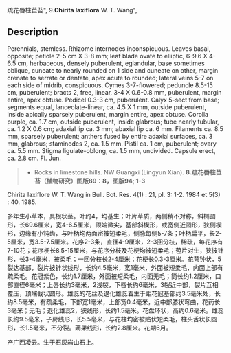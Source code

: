 疏花唇柱苣苔",
9.**Chirita laxiflora** W. T. Wang",

## Description
Perennials, stemless. Rhizome internodes inconspicuous. Leaves basal, opposite; petiole 2-5 cm X 3-8 mm; leaf blade ovate to elliptic, 6-9.6 X 4-6.5 cm, herbaceous, densely puberulent, eglandular, base sometimes oblique, cuneate to nearly rounded on 1 side and cuneate on other, margin crenate to serrate or dentate, apex acute to rounded; lateral veins 5-7 on each side of midrib, conspicuous. Cymes 3-7-flowered; peduncle 8.5-15 cm, puberulent; bracts 2, free, linear, 3-4 X 0.6-0.8 mm, puberulent, margin entire, apex obtuse. Pedicel 0.3-3 cm, puberulent. Calyx 5-sect from base; segments equal, lanceolate-linear, ca. 4.5 X 1 mm, outside puberulent, inside apically sparsely puberulent, margin entire, apex obtuse. Corolla purple, ca. 1.7 cm, outside puberulent, inside glabrous; tube nearly tubular, ca. 1.2 X 0.6 cm; adaxial lip ca. 3 mm; abaxial lip ca. 6 mm. Filaments ca. 8.5 mm, sparsely puberulent; anthers fused by entire adaxial surfaces, ca. 3 mm, glabrous; staminodes 2, ca. 1.5 mm. Pistil ca. 1 cm, puberulent; ovary ca. 5.5 mm. Stigma ligulate-oblong, ca. 1.5 mm, undivided. Capsule erect, ca. 2.8 cm. Fl. Jun.

> * Rocks in limestone hills. NW Guangxi (Lingyun Xian).
**8.疏花唇柱苣苔（植物研究）图版89：8，图版94; 1-3**

Chirita laxiflore W. T. Wang in Bull. Bot. Res. 4(1) : 21, pl. 3: 1-2. 1984 et 5(3) : 40. 1985.

多年生小草本，具根状茎。叶约4，均基生；叶片草质，两侧稍不对称，斜椭圆形，长69.6厘米，宽4-6.5厘米，顶端微尖，基部斜楔形，或宽侧近圆形，狭侧楔形，边缘有小钝齿，与叶柄均两面密被短柔毛，侧脉每侧5-7条；叶柄扁平，长2-5厘米，宽3.5-7.5厘米。花序2-3条，直径4-9厘米，2-3回分枝，稀疏，每花序有7-10花；花序梗长8.5-15厘米，与花序分枝及花梗均被短柔毛；苞片对生，狭披针形，长3-4毫米，被柔毛；一回分枝长2-4厘米；花梗长0.3-3厘米。花萼钟状，5裂达基部，裂片披针状线形，长约4.5毫米，宽1毫米，外面被短柔毛，内面上部有疏柔毛。花冠紫色，长约1.7厘米，外面被短柔毛，内面无毛；筒长约1.2厘米，口部直径6毫米；上唇长约3毫米，2浅裂，下唇长约6毫米，3裂近中部，裂片互相覆压，顶端截状圆形。雄蕊的花丝及退化雄蕊着生于距花冠基部约3.5毫米处，长约8.5毫米，有疏柔毛，下部宽1毫米，上部宽0.4毫米，近中部膝状弯曲，花药长3毫米；无毛；退化雄蕊2，狭线形，长约1.5毫米。花盘环状，高约0.6毫米。雌蕊长约9.5毫米，子房线形，长5.5毫米，与花柱均密被贴伏短柔毛，柱头舌状长圆形，长1.5毫米，不分裂。蒴果线形，长约2.8厘米。花期6月。

产广西凌云。生于石灰岩山石上。
